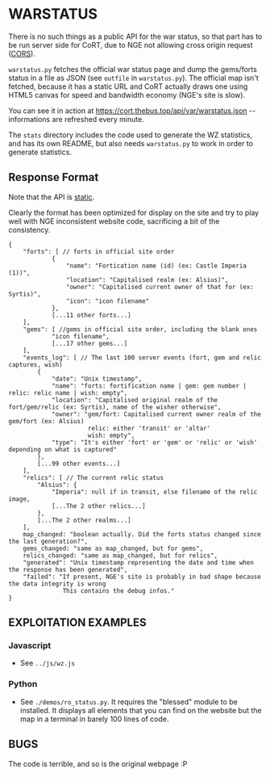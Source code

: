 # WARSTATUS

There is no such things as a public API for the war status, so that part has to
be run server side for CoRT, due to NGE not allowing cross origin request
([CORS](https://developer.mozilla.org/en-US/docs/Web/HTTP/CORS)).

`warstatus.py` fetches the official war status page and dump the gems/forts
status in a file as JSON (see `outfile` in `warstatus.py`). The official map
isn't fetched, because it has a static URL and CoRT actually draws one using
HTML5 canvas for speed and bandwidth economy (NGE's site is slow).

You can see it in action at https://cort.thebus.top/api/var/warstatus.json --
informations are refreshed every minute.

The `stats` directory includes the code used to generate the WZ statistics, and
has its own README, but also needs `warstatus.py` to work in order to generate
statistics.

## Response Format

Note that the API is [static](https://www.seancdavis.com/posts/lets-talk-about-static-apis/).

Clearly the format has been optimized for display on the site and try to play
well with NGE inconsistent website code, sacrificing a bit of the consistency.


```
{
    "forts": [ // forts in official site order
            {
                "name": "Fortication name (id) (ex: Castle Imperia (1))",
                "location": "Capitalised realm (ex: Alsius)",
                "owner": "Capitalised current owner of that for (ex: Syrtis)",
                "icon": "icon filename"
            },
            [...11 other forts...]
    ],
    "gems": [ //gems in official site order, including the blank ones
            "icon filename",
            [...17 other gems...]
    ],
    "events_log": [ // The last 100 server events (fort, gem and relic captures, wish)
        {
            "date": "Unix timestamp",
            "name": "forts: fortification name | gem: gem number | relic: relic name | wish: empty",
            "location": "Capitalised original realm of the fort/gem/relic (ex: Syrtis), name of the wisher otherwise",
            "owner": "gem/fort: Capitalised current owner realm of the gem/fort (ex: Alsius)
                      relic: either 'transit' or 'altar'
                      wish: empty",
            "type": "It's either 'fort' or 'gem' or 'relic' or 'wish' depending on what is captured"
        },
        [...99 other events...]
    ],
    "relics": [ // The current relic status
        "Alsius": {
            "Imperia": null if in transit, else filename of the relic image,
            [...The 2 other relics...]
        },
        [...The 2 other realms...]
    ],
    map_changed: "boolean actually. Did the forts status changed since the last generation?",
    gems_changed: "same as map_changed, but for gems",
    relics_changed: "same as map_changed, but for relics",
    "generated": "Unix timestamp representing the date and time when the response has been generated",
    "failed": "If present, NGE's site is probably in bad shape because the data integrity is wrong
               This contains the debug infos."
}
```

## EXPLOITATION EXAMPLES

### Javascript

* See `../js/wz.js`

### Python

* See `./demos/ro_status.py`. It requires the "blessed" module to be installed. It
  displays all elements that you can find on the website but the map in a
  terminal in barely 100 lines of code.

## BUGS

The code is terrible, and so is the original webpage :P
